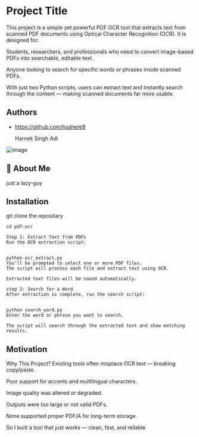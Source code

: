 
# Project Title

This project is a simple yet powerful PDF OCR tool that extracts text from scanned PDF documents using Optical Character Recognition (OCR). It is designed for:

Students, researchers, and professionals who need to convert image-based PDFs into searchable, editable text.

Anyone looking to search for specific words or phrases inside scanned PDFs.

With just two Python scripts, users can extract text and instantly search through the content — making scanned documents far more usable.

## Authors

- https://github.com/hsahere9
    
    
    Harnek Singh Adi 

![image](https://github.com/user-attachments/assets/5e48a36a-1118-4c80-972c-22177d8aba22)

## 🚀 About Me
just a lazy-guy 


## Installation

git clone the repositary 
    

    cd pdf-ocr

    Step 1: Extract Text from PDFs
    Run the OCR extraction script:


    python ocr_extract.py
    You'll be prompted to select one or more PDF files.
    The script will process each file and extract text using OCR.

    Extracted text files will be saved automatically.

    step 2: Search for a Word
    After extraction is complete, run the search script:


    python search_word.py
    Enter the word or phrase you want to search.

    The script will search through the extracted text and show matching results.
## Motivation

Why This Project?
Existing tools often misplace OCR text — breaking copy/paste.

Poor support for accents and multilingual characters.

Image quality was altered or degraded.

Outputs were too large or not valid PDFs.

None supported proper PDF/A for long-term storage.

So I built a tool that just works — clean, fast, and reliable

